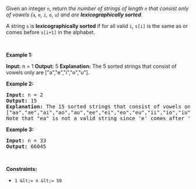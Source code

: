 Given an integer `` n ``, return _the number of strings of length _`` n ``_ that consist only of vowels (_`` a ``_, _`` e ``_, _`` i ``_, _`` o ``_, _`` u ``_) and are __lexicographically sorted__._

A string `` s `` is __lexicographically sorted__ if for all valid `` i ``, `` s[i] `` is the same as or comes before `` s[i+1] `` in the alphabet.

&nbsp;

__Example 1:__

<strong>Input:</strong> n = 1
    <strong>Output:</strong> 5
    <strong>Explanation:</strong> The 5 sorted strings that consist of vowels only are ["a","e","i","o","u"].

__Example 2:__

<pre>
<strong>Input:</strong> n = 2
<strong>Output:</strong> 15
<strong>Explanation:</strong> The 15 sorted strings that consist of vowels only are
["aa","ae","ai","ao","au","ee","ei","eo","eu","ii","io","iu","oo","ou","uu"].
Note that "ea" is not a valid string since 'e' comes after 'a' in the alphabet.
</pre>

__Example 3:__

<pre>
<strong>Input:</strong> n = 33
<strong>Output:</strong> 66045
</pre>

&nbsp;

__Constraints:__

*   `` 1 &lt;= n &lt;= 50 ``&nbsp;